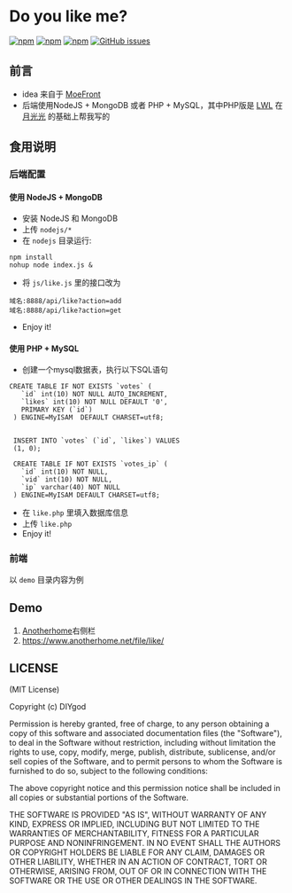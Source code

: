 # Do you like me?

[![npm](https://img.shields.io/npm/v/do-you-like-me.svg)](https://www.npmjs.com/package/do-you-like-me)
[![npm](https://img.shields.io/npm/l/do-you-like-me.svg)](https://www.npmjs.com/package/do-you-like-me)
[![npm](https://img.shields.io/npm/dt/do-you-like-me.svg)](https://www.npmjs.com/package/do-you-like-me)
[![GitHub issues](https://img.shields.io/github/issues/DIYgod/Do-you-like-me.svg)](https://github.com/DIYgod/Do-you-like-me/issues)

## 前言

+ idea 来自于 [MoeFront](https://moefront.github.io/)
+ 后端使用NodeJS + MongoDB 或者 PHP + MySQL，其中PHP版是 [LWL](https://blog.lwl12.com/) 在 [月光光](http://www.helloweba.com/view-blog-237.html) 的基础上帮我写的

## 食用说明

### 后端配置

#### 使用 NodeJS + MongoDB

+ 安装 NodeJS 和 MongoDB
+ 上传 `nodejs/*`
+ 在 `nodejs` 目录运行:
```
npm install
nohup node index.js &
```
+ 将 `js/like.js` 里的接口改为
```
域名:8888/api/like?action=add
域名:8888/api/like?action=get
```
+ Enjoy it!

#### 使用 PHP + MySQL

+ 创建一个mysql数据表，执行以下SQL语句
```
CREATE TABLE IF NOT EXISTS `votes` (
   `id` int(10) NOT NULL AUTO_INCREMENT,
   `likes` int(10) NOT NULL DEFAULT '0',
   PRIMARY KEY (`id`)
 ) ENGINE=MyISAM  DEFAULT CHARSET=utf8;


 INSERT INTO `votes` (`id`, `likes`) VALUES
 (1, 0);

 CREATE TABLE IF NOT EXISTS `votes_ip` (
   `id` int(10) NOT NULL,
   `vid` int(10) NOT NULL,
   `ip` varchar(40) NOT NULL
 ) ENGINE=MyISAM DEFAULT CHARSET=utf8;
```
+ 在 `like.php` 里填入数据库信息
+ 上传 `like.php`
+ Enjoy it!

### 前端

以 `demo` 目录内容为例

## Demo

1. [Anotherhome](https://www.anotherhome.net)右侧栏
1. https://www.anotherhome.net/file/like/

## LICENSE

(MIT License)

Copyright (c) DIYgod

Permission is hereby granted, free of charge, to any person obtaining a copy of this software and associated documentation files (the "Software"), to deal in the Software without restriction, including without limitation the rights to use, copy, modify, merge, publish, distribute, sublicense, and/or sell copies of the Software, and to permit persons to whom the Software is furnished to do so, subject to the following conditions:

The above copyright notice and this permission notice shall be included in all copies or substantial portions of the Software.

THE SOFTWARE IS PROVIDED "AS IS", WITHOUT WARRANTY OF ANY KIND, EXPRESS OR IMPLIED, INCLUDING BUT NOT LIMITED TO THE WARRANTIES OF MERCHANTABILITY, FITNESS FOR A PARTICULAR PURPOSE AND NONINFRINGEMENT. IN NO EVENT SHALL THE AUTHORS OR COPYRIGHT HOLDERS BE LIABLE FOR ANY CLAIM, DAMAGES OR OTHER LIABILITY, WHETHER IN AN ACTION OF CONTRACT, TORT OR OTHERWISE, ARISING FROM, OUT OF OR IN CONNECTION WITH THE SOFTWARE OR THE USE OR OTHER DEALINGS IN THE SOFTWARE.